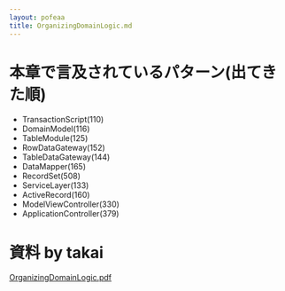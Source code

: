 ```yaml
---
layout: pofeaa
title: OrganizingDomainLogic.md
---
```


# 本章で言及されているパターン(出てきた順)
- TransactionScript(110)
- DomainModel(116)
- TableModule(125)
- RowDataGateway(152)
- TableDataGateway(144)
- DataMapper(165)
- RecordSet(508)
- ServiceLayer(133)
- ActiveRecord(160)
- ModelViewController(330)
- ApplicationController(379)


# 資料 by takai

[OrganizingDomainLogic.pdf](OrganizingDomainLogic.pdf)

